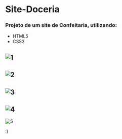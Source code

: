 # Site-Doceria

### Projeto de um site de Confeitaria, utilizando:
- HTML5
- CSS3
 
![1](https://user-images.githubusercontent.com/83471941/150352478-7ee4e478-6644-4a90-9286-3ad85353140d.png)
------------------------------------------------------------------------------------------------------------------------------------
![2](https://user-images.githubusercontent.com/83471941/150353231-3b7920fc-a960-4d10-9b5f-3eac0ea61791.png)
------------------------------------------------------------------------------------------------------------------------------------
![3](https://user-images.githubusercontent.com/83471941/150353257-bbb73bb1-a886-4008-b3cd-1b23fbe094b0.png)
------------------------------------------------------------------------------------------------------------------------------------
![4](https://user-images.githubusercontent.com/83471941/150353280-1f832aef-26d1-42a9-afa8-f41e4056abf9.png)
------------------------------------------------------------------------------------------------------------------------------------
![5](https://user-images.githubusercontent.com/83471941/150353312-e1a2ec51-86ed-45ee-be82-2c4471de8bb6.png)

:)

